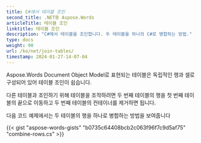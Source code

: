 ```yaml
---
title: C#에서 테이블 조인
second_title: .NET용 Aspose.Words
articleTitle: 테이블 조인
linktitle: 테이블 조인
description: "C#에서 테이블을 조인합니다. 두 테이블을 하나의 C#로 병합하는 방법."
type: docs
weight: 90
url: /ko/net/join-tables/
timestamp: 2024-01-27-14-07-04
---
```


Aspose.Words Document Object Model로 표현되는 테이블은 독립적인 행과 셀로 구성되어 있어 테이블 조인이 쉽습니다.

다른 테이블과 조인하기 위해 테이블을 조작하려면 두 번째 테이블의 행을 첫 번째 테이블의 끝으로 이동하고 두 번째 테이블의 컨테이너를 제거하면 됩니다.

다음 코드 예제에서는 두 테이블의 행을 하나로 병합하는 방법을 보여줍니다

{{< gist "aspose-words-gists" "b0735c64408bcb2c063f96f7c9d5af75" "combine-rows.cs" >}}
